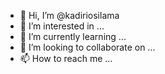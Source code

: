   - 👋 Hi, I’m @kadiriosilama
- 👀 I’m interested in ...
- 🌱 I’m currently learning ...
- 💞️ I’m looking to collaborate on ...
- 📫 How to reach me ...

<!---
kadiriosilama/kadiriosilama is a ✨ special ✨ repository because its `README.md` (this file) appears on your GitHub profile.
You can click the Preview link to take a look at your changes.
--->
